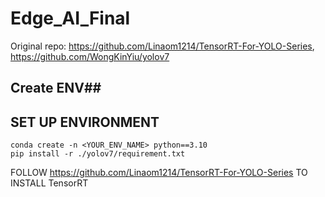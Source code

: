 # Edge_AI_Final
Original repo: https://github.com/Linaom1214/TensorRT-For-YOLO-Series, https://github.com/WongKinYiu/yolov7 
## Create ENV##

## SET UP ENVIRONMENT
``` 
conda create -n <YOUR_ENV_NAME> python==3.10
pip install -r ./yolov7/requirement.txt
```
FOLLOW https://github.com/Linaom1214/TensorRT-For-YOLO-Series TO INSTALL TensorRT

